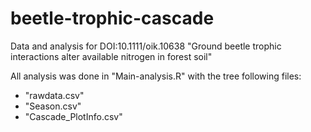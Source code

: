 # beetle-trophic-cascade
Data and analysis for DOI:10.1111/oik.10638 "Ground beetle trophic interactions alter available nitrogen in forest soil" 

All analysis was done in "Main-analysis.R" with the tree following files:
- "rawdata.csv"
- "Season.csv"
- "Cascade_PlotInfo.csv"
